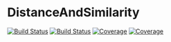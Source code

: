 # DistanceAndSimilarity

[![Build Status](https://travis-ci.com/nicolasmagalhaes/DistanceAndSimilarity.jl.svg?branch=master)](https://travis-ci.com/nicolasmagalhaes/DistanceAndSimilarity.jl)
[![Build Status](https://ci.appveyor.com/api/projects/status/github/nicolasmagalhaes/DistanceAndSimilarity.jl?svg=true)](https://ci.appveyor.com/project/nicolasmagalhaes/DistanceAndSimilarity-jl)
[![Coverage](https://codecov.io/gh/nicolasmagalhaes/DistanceAndSimilarity.jl/branch/master/graph/badge.svg)](https://codecov.io/gh/nicolasmagalhaes/DistanceAndSimilarity.jl)
[![Coverage](https://coveralls.io/repos/github/nicolasmagalhaes/DistanceAndSimilarity.jl/badge.svg?branch=master)](https://coveralls.io/github/nicolasmagalhaes/DistanceAndSimilarity.jl?branch=master)
